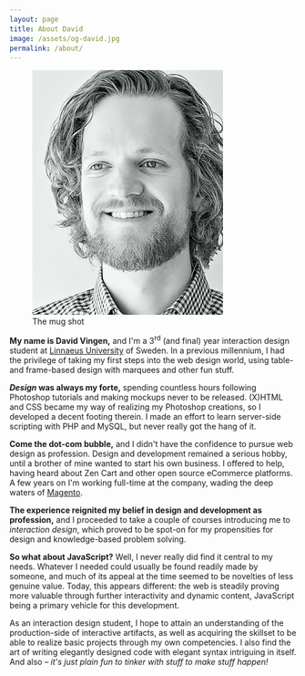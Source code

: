 ```yaml
---
layout: page
title: About David
image: /assets/og-david.jpg
permalink: /about/
---
```


<figure class="profile-image">
<img src="/assets/david.jpg" alt="The mug shot" />
<figcaption>The mug shot</figcaption>
</figure>

**My name is David Vingen,** and I'm a 3<sup>rd</sup> (and final) year interaction design student at [Linnaeus University](https://lnu.se/) of Sweden. In a previous millennium, I had the privilege of taking my first steps into the web design world, using table- and frame-based design with marquees and other fun stuff.

**_Design_ was always my forte,** spending countless hours following Photoshop tutorials and making mockups never to be released. (X)HTML and CSS became my way of realizing my Photoshop creations, so I developed a decent footing therein. I made an effort to learn server-side scripting with PHP and MySQL, but never really got the hang of it.

**Come the dot-com bubble,** and I didn't have the confidence to pursue web design as profession. Design and development remained a serious hobby, until a brother of mine wanted to start his own business. I offered to help, having heard about Zen Cart and other open source eCommerce platforms. A few years on I'm working full-time at the company, wading the deep waters of [Magento](https://magento.com/).

**The experience reignited my belief in design and development as profession,** and I proceeded to take a couple of courses introducing me to _interaction design_, which proved to be spot-on for my propensities for design and knowledge-based problem solving.

**So what about JavaScript?** Well, I never really did find it central to my needs. Whatever I needed could usually be found readily made by someone, and much of its appeal at the time seemed to be novelties of less genuine value. Today, this appears different: the web is steadily proving more valuable through further interactivity and dynamic content, JavaScript being a primary vehicle for this development.

As an interaction design student, I hope to attain an understanding of the production-side of interactive artifacts, as well as acquiring the skillset to be able to realize basic projects through my own competencies. I also find the art of writing elegantly designed code with elegant syntax intriguing in itself. And also – _it's just plain fun to tinker with stuff to make stuff happen!_